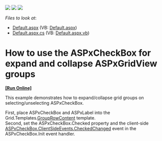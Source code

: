<!-- default badges list -->
![](https://img.shields.io/endpoint?url=https://codecentral.devexpress.com/api/v1/VersionRange/128543680/10.1.4%2B)
[![](https://img.shields.io/badge/Open_in_DevExpress_Support_Center-FF7200?style=flat-square&logo=DevExpress&logoColor=white)](https://supportcenter.devexpress.com/ticket/details/E2325)
[![](https://img.shields.io/badge/📖_How_to_use_DevExpress_Examples-e9f6fc?style=flat-square)](https://docs.devexpress.com/GeneralInformation/403183)
<!-- default badges end -->
<!-- default file list -->
*Files to look at*:

* [Default.aspx](./CS/WebSite/Default.aspx) (VB: [Default.aspx](./VB/WebSite/Default.aspx))
* [Default.aspx.cs](./CS/WebSite/Default.aspx.cs) (VB: [Default.aspx.vb](./VB/WebSite/Default.aspx.vb))
<!-- default file list end -->
# How to use the ASPxCheckBox for expand and collapse ASPxGridView groups
<!-- run online -->
**[[Run Online]](https://codecentral.devexpress.com/e2325/)**
<!-- run online end -->


<p>This example demonstrates how to expand/collapse grid groups on selecting/unselecting ASPxCheckBox.</p><p>First, place ASPxCheckBox and ASPxLabel into the Grid.Templates.<a href="http://documentation.devexpress.com/#AspNet/DevExpressWebASPxGridViewGridViewTemplates_GroupRowContenttopic">GroupRowContent</a> template.<br />
Second, set the ASPxCheckBox.Checked property and the client-side <a href="http://documentation.devexpress.com/#AspNet/DevExpressWebASPxEditorsScriptsASPxClientCheckBox_CheckedChangedtopic">ASPxCheckBox.ClientSideEvents.CheckedChanged</a> event in the ASPxCheckBox.Init event handler.</p>

<br/>


